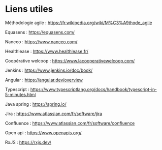 # Liens utiles

Méthodologie agile : https://fr.wikipedia.org/wiki/M%C3%A9thode_agile

Equasens : https://equasens.com/

Nanceo : https://www.nanceo.com/

Healthlease : https://www.healthlease.fr/

Coopérative welcoop : https://www.lacooperativewelcoop.com/

Jenkins : https://www.jenkins.io/doc/book/

Angular : https://angular.dev/overview

Typescript : https://www.typescriptlang.org/docs/handbook/typescript-in-5-minutes.html

Java spring : https://spring.io/

Jira : https://www.atlassian.com/fr/software/jira

Confluence : https://www.atlassian.com/fr/software/confluence

Open api : https://www.openapis.org/

RxJS : https://rxjs.dev/